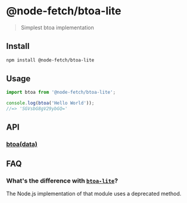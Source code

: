 # @node-fetch/btoa-lite

> Simplest btoa implementation

## Install

```sh
npm install @node-fetch/btoa-lite
```

## Usage

```js
import btoa from '@node-fetch/btoa-lite';

console.log(btoa('Hello World'));
//=> 'SGVsbG8gV29ybGQ='
```

## API

### [btoa(data)](https://developer.mozilla.org/en-US/docs/Web/API/WindowOrWorkerGlobalScope/btoa)

## FAQ

### What's the difference with [`btoa-lite`](https://github.com/hughsk/btoa-lite)?

The Node.js implementation of that module uses a deprecated method.
